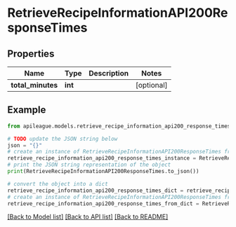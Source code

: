 # RetrieveRecipeInformationAPI200ResponseTimes


## Properties

Name | Type | Description | Notes
------------ | ------------- | ------------- | -------------
**total_minutes** | **int** |  | [optional] 

## Example

```python
from apileague.models.retrieve_recipe_information_api200_response_times import RetrieveRecipeInformationAPI200ResponseTimes

# TODO update the JSON string below
json = "{}"
# create an instance of RetrieveRecipeInformationAPI200ResponseTimes from a JSON string
retrieve_recipe_information_api200_response_times_instance = RetrieveRecipeInformationAPI200ResponseTimes.from_json(json)
# print the JSON string representation of the object
print(RetrieveRecipeInformationAPI200ResponseTimes.to_json())

# convert the object into a dict
retrieve_recipe_information_api200_response_times_dict = retrieve_recipe_information_api200_response_times_instance.to_dict()
# create an instance of RetrieveRecipeInformationAPI200ResponseTimes from a dict
retrieve_recipe_information_api200_response_times_from_dict = RetrieveRecipeInformationAPI200ResponseTimes.from_dict(retrieve_recipe_information_api200_response_times_dict)
```
[[Back to Model list]](../README.md#documentation-for-models) [[Back to API list]](../README.md#documentation-for-api-endpoints) [[Back to README]](../README.md)


